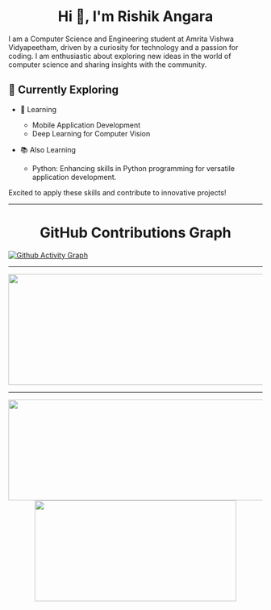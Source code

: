 <h1 align="center">Hi 👋, I'm Rishik Angara</h1>

<p align="left">I am a Computer Science and Engineering student at Amrita Vishwa Vidyapeetham, driven by a curiosity for technology and a passion for coding. I am enthusiastic about exploring new ideas in the world of computer science and sharing insights with the community.</p>

## 🌱 Currently Exploring

- 🚀 Learning
  - Mobile Application Development
  - Deep Learning for Computer Vision

- 📚 Also Learning
  - Python: Enhancing skills in Python programming for versatile application development.

Excited to apply these skills and contribute to innovative projects!

---

<h1 align="center">  GitHub Contributions Graph </h1>

[![Github Activity Graph](https://github-readme-activity-graph.vercel.app/graph?username=rishikangara&bg_color=0d1117&color=58a6ff&line=58a6ff&point=1f6feb&area=true&theme=github-dark)](https://github.com/rishikangara)


---


<p align="center">
  <img width="800" height="220" src="https://streak-stats.demolab.com?user=rishikangara&theme=highcontrast&hide_border=true&border_radius=5&card_width=800">

</p>


---




<p align="center">
  <img width="600" height="200" src="https://github-readme-stats.vercel.app/api?username=rishikangara&show_icons=true&theme=vision-friendly-dark">
  <img width="400" height="200" src="https://github-readme-stats.vercel.app/api/top-langs/?username=rishikangara&size_weight=0.05&count_weight=0.1&layout=compact&theme=vision-friendly-dark">
</p>
